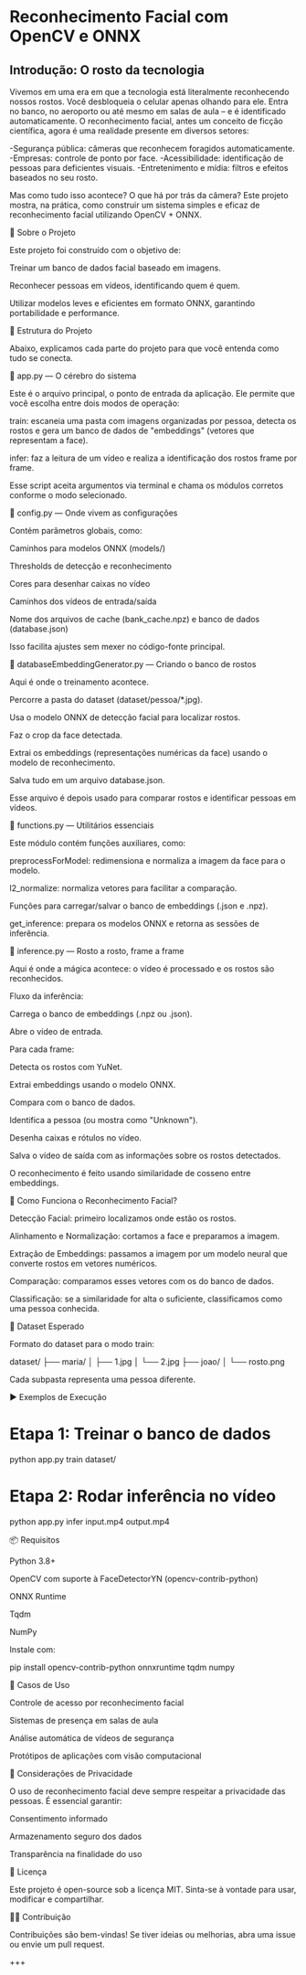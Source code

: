 # **Reconhecimento Facial com OpenCV e ONNX**
## Introdução: O rosto da tecnologia

Vivemos em uma era em que a tecnologia está literalmente reconhecendo nossos rostos. Você desbloqueia o celular apenas olhando para ele. Entra no banco, no aeroporto ou até mesmo em salas de aula – e é identificado automaticamente. O reconhecimento facial, antes um conceito de ficção científica, agora é uma realidade presente em diversos setores:

-Segurança pública: câmeras que reconhecem foragidos automaticamente.
-Empresas: controle de ponto por face.
-Acessibilidade: identificação de pessoas para deficientes visuais.
-Entretenimento e mídia: filtros e efeitos baseados no seu rosto.

Mas como tudo isso acontece? O que há por trás da câmera?
Este projeto mostra, na prática, como construir um sistema simples e eficaz de reconhecimento facial utilizando OpenCV + ONNX.

🚧 Sobre o Projeto

Este projeto foi construído com o objetivo de:

Treinar um banco de dados facial baseado em imagens.

Reconhecer pessoas em vídeos, identificando quem é quem.

Utilizar modelos leves e eficientes em formato ONNX, garantindo portabilidade e performance.

📁 Estrutura do Projeto

Abaixo, explicamos cada parte do projeto para que você entenda como tudo se conecta.

🔹 app.py — O cérebro do sistema

Este é o arquivo principal, o ponto de entrada da aplicação. Ele permite que você escolha entre dois modos de operação:

train: escaneia uma pasta com imagens organizadas por pessoa, detecta os rostos e gera um banco de dados de "embeddings" (vetores que representam a face).

infer: faz a leitura de um vídeo e realiza a identificação dos rostos frame por frame.

Esse script aceita argumentos via terminal e chama os módulos corretos conforme o modo selecionado.

🔹 config.py — Onde vivem as configurações

Contém parâmetros globais, como:

Caminhos para modelos ONNX (models/)

Thresholds de detecção e reconhecimento

Cores para desenhar caixas no vídeo

Caminhos dos vídeos de entrada/saída

Nome dos arquivos de cache (bank_cache.npz) e banco de dados (database.json)

Isso facilita ajustes sem mexer no código-fonte principal.

🔹 databaseEmbeddingGenerator.py — Criando o banco de rostos

Aqui é onde o treinamento acontece.

Percorre a pasta do dataset (dataset/pessoa/*.jpg).

Usa o modelo ONNX de detecção facial para localizar rostos.

Faz o crop da face detectada.

Extrai os embeddings (representações numéricas da face) usando o modelo de reconhecimento.

Salva tudo em um arquivo database.json.

Esse arquivo é depois usado para comparar rostos e identificar pessoas em vídeos.

🔹 functions.py — Utilitários essenciais

Este módulo contém funções auxiliares, como:

preprocessForModel: redimensiona e normaliza a imagem da face para o modelo.

l2_normalize: normaliza vetores para facilitar a comparação.

Funções para carregar/salvar o banco de embeddings (.json e .npz).

get_inference: prepara os modelos ONNX e retorna as sessões de inferência.

🔹 inference.py — Rosto a rosto, frame a frame

Aqui é onde a mágica acontece: o vídeo é processado e os rostos são reconhecidos.

Fluxo da inferência:

Carrega o banco de embeddings (.npz ou .json).

Abre o vídeo de entrada.

Para cada frame:

Detecta os rostos com YuNet.

Extrai embeddings usando o modelo ONNX.

Compara com o banco de dados.

Identifica a pessoa (ou mostra como "Unknown").

Desenha caixas e rótulos no vídeo.

Salva o vídeo de saída com as informações sobre os rostos detectados.

O reconhecimento é feito usando similaridade de cosseno entre embeddings.

🧠 Como Funciona o Reconhecimento Facial?

Detecção Facial: primeiro localizamos onde estão os rostos.

Alinhamento e Normalização: cortamos a face e preparamos a imagem.

Extração de Embeddings: passamos a imagem por um modelo neural que converte rostos em vetores numéricos.

Comparação: comparamos esses vetores com os do banco de dados.

Classificação: se a similaridade for alta o suficiente, classificamos como uma pessoa conhecida.

🧪 Dataset Esperado

Formato do dataset para o modo train:

dataset/
├── maria/
│   ├── 1.jpg
│   └── 2.jpg
├── joao/
│   └── rosto.png


Cada subpasta representa uma pessoa diferente.

▶️ Exemplos de Execução
# Etapa 1: Treinar o banco de dados
python app.py train dataset/

# Etapa 2: Rodar inferência no vídeo
python app.py infer input.mp4 output.mp4

📦 Requisitos

Python 3.8+

OpenCV com suporte à FaceDetectorYN (opencv-contrib-python)

ONNX Runtime

Tqdm

NumPy

Instale com:

pip install opencv-contrib-python onnxruntime tqdm numpy

💼 Casos de Uso

Controle de acesso por reconhecimento facial

Sistemas de presença em salas de aula

Análise automática de vídeos de segurança

Protótipos de aplicações com visão computacional

🔐 Considerações de Privacidade

O uso de reconhecimento facial deve sempre respeitar a privacidade das pessoas. É essencial garantir:

Consentimento informado

Armazenamento seguro dos dados

Transparência na finalidade do uso

🧾 Licença

Este projeto é open-source sob a licença MIT.
Sinta-se à vontade para usar, modificar e compartilhar.

👨‍💻 Contribuição

Contribuições são bem-vindas! Se tiver ideias ou melhorias, abra uma issue ou envie um pull request.

+++
